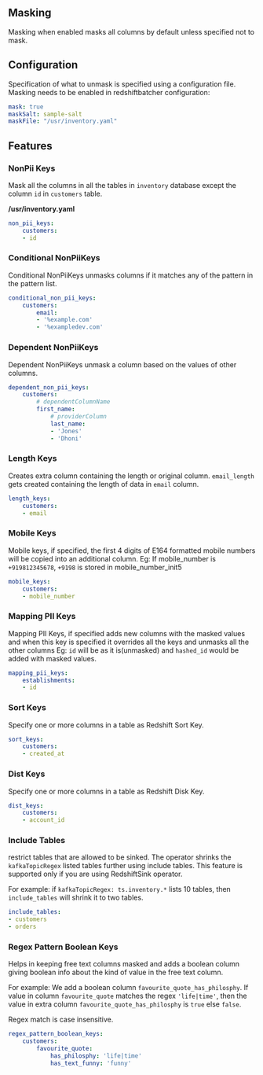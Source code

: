 ## Masking

Masking when enabled masks all columns by default unless specified not to mask.

## Configuration
Specification of what to unmask is specified using a configuration file. Masking needs to be enabled in redshiftbatcher configuration:
```yaml
mask: true
maskSalt: sample-salt
maskFile: "/usr/inventory.yaml"
```

## Features

### NonPii Keys
Mask all the columns in all the tables in `inventory` database except the column `id` in `customers` table.

**/usr/inventory.yaml**
```yaml
non_pii_keys:
    customers:
    - id
```

### Conditional NonPiiKeys
Conditional NonPiiKeys unmasks columns if it matches any of the pattern in the pattern list.
```yaml
conditional_non_pii_keys:
    customers:
        email:
        - '%example.com'
        - '%exampledev.com'
```

### Dependent NonPiiKeys
Dependent NonPiiKeys unmask a column based on the values of other columns.
```yaml
dependent_non_pii_keys:
    customers:
        # dependentColumnName
        first_name:
            # providerColumn
            last_name:
            - 'Jones'
            - 'Dhoni'
```

### Length Keys
Creates extra column containing the length or original column. `email_length` gets created containing the length of data in `email` column.

```yaml
length_keys:
    customers:
    - email
```

### Mobile Keys
Mobile keys, if specified, the first 4 digits of E164 formatted mobile numbers will be copied into an additional column.
Eg: If mobile_number is `+919812345678`, `+9198` is stored in mobile_number_init5

```yaml
mobile_keys:
    customers:
    - mobile_number
```

### Mapping PII Keys
Mapping PII Keys, if specified adds new columns with the masked values and when this key is specified it overrides all the keys and unmasks all the other columns
Eg: `id` will be as it is(unmasked) and `hashed_id` would be added with masked values.

```yaml
mapping_pii_keys:
    establishments:
    - id
```

### Sort Keys
Specify one or more columns in a table as Redshift Sort Key.

```yaml
sort_keys:
    customers:
    - created_at
```

### Dist Keys
Specify one or more columns in a table as Redshift Disk Key.

```yaml
dist_keys:
    customers:
    - account_id
```    

### Include Tables
restrict tables that are allowed to be sinked. The operator shrinks the `kafkaTopicRegex` listed tables further using include tables. This feature is supported only if you are using RedshiftSink operator.

For example: if `kafkaTopicRegex: ts.inventory.*` lists 10 tables, then `include_tables` will shrink it to two tables.

```yaml
include_tables:
- customers
- orders
```

### Regex Pattern Boolean Keys
Helps in keeping free text columns masked and adds a boolean column giving boolean info about the kind of value in the free text column.

For example: We add a boolean column `favourite_quote_has_philosphy`.
If value in column `favourite_quote` matches the regex `'life|time'`, then the value in extra column `favourite_quote_has_philosphy` is `true` else `false`.

Regex match is case insensitive.

```yaml
regex_pattern_boolean_keys:
    customers:
        favourite_quote:
            has_philosphy: 'life|time'
            has_text_funny: 'funny'
```

